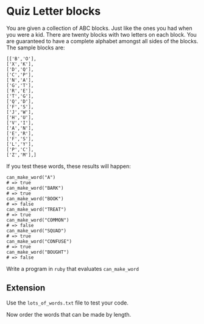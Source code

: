 # Quiz Letter blocks

You are given a collection of ABC blocks. Just like the ones you had when you were a kid. There are twenty blocks with two letters on each block. You are guaranteed to have a complete alphabet amongst all sides of the blocks. The sample blocks are:

```
[['B','O'],
['X','K'],
['D','Q'],
['C','P'],
['N','A'],
['G','T'],
['R','E'],
['T','G'],
['Q','D'],
['F','S'],
['J','W'],
['H','U'],
['V','I'],
['A','N'],
['E','R'],
['F','S'],
['L','Y'],
['P','C'],
['Z','M'],]
```

If you test these words, these results will happen:

```
can_make_word("A")
# => true
can_make_word("BARK")
# => true
can_make_word("BOOK")
# => false
can_make_word("TREAT")
# => true
can_make_word("COMMON")
# => false
can_make_word("SQUAD")
# => true
can_make_word("CONFUSE")
# => true
can_make_word("BOUGHT")
# => false
```
Write a program in `ruby` that evaluates `can_make_word`

## Extension

Use the `lots_of_words.txt` file to test your code.

Now order the words that can be made by length.
